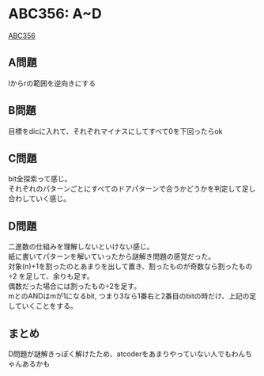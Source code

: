 # ABC356: A~D
[ABC356](https://atcoder.jp/contests/abc356)

## A問題
lからrの範囲を逆向きにする


## B問題
目標をdicに入れて、それぞれマイナスにしてすべて0を下回ったらok


## C問題
bit全探索って感じ。<br>
それぞれのパターンごとにすべてのドアパターンで合うかどうかを判定して足し合わしていく感じ。

## D問題
二進数の仕組みを理解しないといけない感じ。<br>
紙に書いてパターンを解いていったから謎解き問題の感覚だった。<br>
対象(n)+1を割ったのとあまりを出して置き、割ったものが奇数なら割ったもの÷2 を足して、余りも足す。<br>
偶数だった場合には割ったもの÷2を足す。<br>
mとのANDはmが1になるbit, つまり3なら1番右と2番目のbitの時だけ、上記の足していくことをする。


## まとめ
D問題が謎解きっぽく解けたため、atcoderをあまりやっていない人でもわんちゃんあるかも